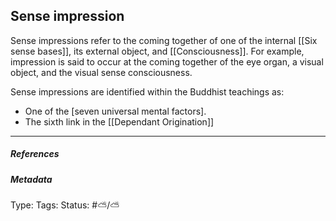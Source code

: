 ## Sense impression  # 

Sense impressions refer to the coming together of one of the internal [[Six sense bases]], its external object, and [[Consciousness]]. For example, impression is said to occur at the coming together of the eye organ, a visual object, and the visual sense consciousness.

Sense impressions are identified within the Buddhist teachings as:

-   One of the [seven universal mental factors].
-   The sixth link in the [[Dependant Origination]]

___

##### References



##### Metadata

Type: 
Tags:
Status: #⛅️/⛅️ 